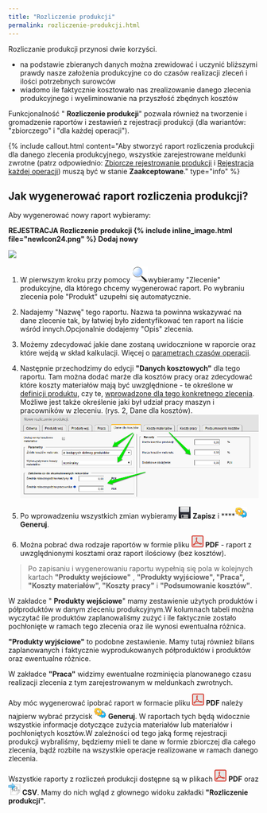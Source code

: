 ```yaml
---
title: "Rozliczenie produkcji"
permalink: rozliczenie-produkcji.html
---
```

Rozliczanie produkcji przynosi dwie korzyści.

- na podstawie zbieranych danych można zrewidować i uczynić bliższymi prawdy nasze założenia produkcyjne co do czasów realizacji zleceń i ilości potrzebnych surowców
- wiadomo ile faktycznie kosztowało nas zrealizowanie danego zlecenia produkcyjnego i wyeliminowanie na przyszłość zbędnych kosztów

 Funkcjonalność " **Rozliczenie produkcji**" pozwala również na tworzenie i gromadzenie raportów i zestawień z rejestracji produkcji (dla wariantów: "zbiorczego" i "dla każdej operacji"). 
  
{% include callout.html content="Aby stworzyć raport rozliczenia produkcji dla danego zlecenia produkcyjnego, wszystkie zarejestrowane meldunki zwrotne (patrz odpowiednio: [Zbiorcze rejestrowanie produkcji](/zbiorcze-rejestrowanie-produkcji) i [Rejestracja każdej operacji](/rejestracja-kazdej-operacji)) muszą być w stanie **Zaakceptowane**." type="info" %} 

## Jak wygenerować raport rozliczenia produkcji?

Aby wygenerować nowy raport wybieramy:

**REJESTRACJA  Rozliczenie produkcji {% include inline_image.html file="newIcon24.png" %} Dodaj nowy**

![](/images/rejestracja-%20rozliczenie%20produkcji-%20strza%C5%82ki.png)

1. W pierwszym kroku przy pomocy ![](/images/lupka.png)wybieramy "Zlecenie" produkcyjne, dla którego chcemy wygenerować raport. Po wybraniu zlecenia pole "Produkt" uzupełni się automatycznie.  
  

2. Nadajemy "Nazwę" tego raportu. Nazwa ta powinna wskazywać na dane zlecenie tak, by łatwiej było zidentyfikować ten raport na liście wśród innych.Opcjonalnie dodajemy "Opis" zlecenia.  
  
3. Możemy zdecydować jakie dane zostaną uwidocznione w raporcie oraz które wejdą w skład kalkulacji. Więcej o [parametrach czasów operacji](/normy-czasowe).  
  
4. Następnie przechodzimy do edycji **"Danych kosztowych"** dla tego raportu. Tam można dodać marże dla kosztów pracy oraz zdecydować które koszty materiałów mają być uwzględnione - te określone w [definicji produktu](/produkty), czy te, [wprowadzone dla tego konkretnego zlecenia](/ceny-materialow-dla-zlecenia). Możliwe jest także określenie jaki był udział pracy maszyn i pracowników w zleceniu. (rys. 2, Dane dla kosztów). 
[![](/images/dane%20dla%20koszt%C3%B3w-%20strza%C5%82ki.png)](/images/dane%20dla%20koszt%C3%B3w-%20strza%C5%82ki.png)
  
5. Po wprowadzeniu wszystkich zmian wybieramy ![](/images/saveIcon24.png) **Zapisz** i ****![](/images/generateIcon24.png) **Generuj**.  
  
6. Można pobrać dwa rodzaje raportów w formie pliku ![](/images/pdfIcon24.png) **PDF** - raport z uwzględnionymi kosztami oraz raport ilościowy (bez kosztów).

> Po zapisaniu i wygenerowaniu raportu wypełnią się pola w kolejnych kartach **"Produkty wejściowe"** , **"Produkty wyjściowe", "Praca", "Koszty materiałów", "Koszty pracy"** i **"Podsumowanie kosztów"**.


W zakładce " **Produkty wejściowe**" mamy zestawienie użytych produktów i półproduktów w danym zleceniu produkcyjnym.W kolumnach tabeli można wyczytać ile produktów zaplanowaliśmy zużyć i ile faktycznie zostało pochłonięte w ramach tego zlecenia oraz ile wynosi ewentualna różnica.

  

**"Produkty wyjściowe"** to podobne zestawienie. Mamy tutaj również bilans zaplanowanych i faktycznie wyprodukowanych półproduktów i produktów oraz ewentualne różnice.

  

W zakładce **"Praca"** widzimy ewentualne rozminięcia planowanego czasu realizacji zlecenia z tym zarejestrowanym w meldunkach zwrotnych.

  

Aby móc wygenerować ipobrać raport w formacie pliku ![](/images/pdfIcon24.png) **PDF** należy najpierw wybrać przycisk ![](/images/generateIcon24.png) **Generuj**. W raportach tych będą widocznie wszystkie informacje dotyczące zużycia materiałów lub materiałów i pochłoniętych kosztów.W zależności od tego jaką formę rejestracji produkcji wybraliśmy, będziemy mieli te dane w formie zbiorczej dla całego zlecenia, bądź rozbite na wszystkie operacje realizowane w ramach danego zlecenia.

  

Wszystkie raporty z rozliczeń produkcji dostępne są w plikach ![](/images/pdfIcon24.png) **PDF** oraz ![](/images/exportToCsvIcon24.png) **CSV**. Mamy do nich wgląd z głownego widoku zakładki **"Rozliczenie produkcji".**

